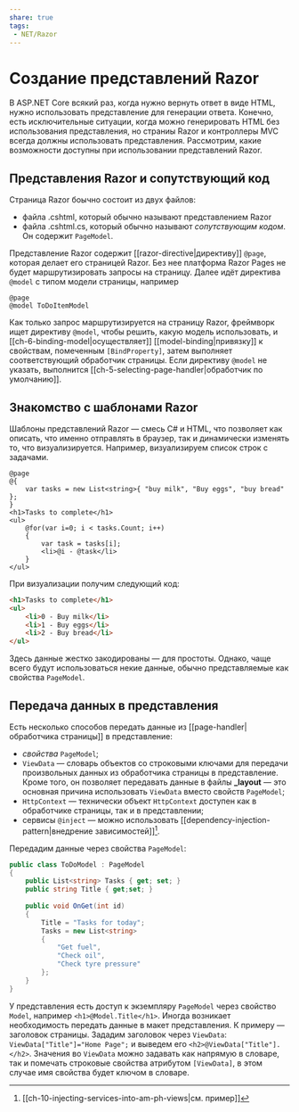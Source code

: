 ```yaml
---
share: true
tags:
 - NET/Razor
---
```

# Создание представлений Razor
В ASP.NET Core всякий раз, когда нужно вернуть ответ в виде HTML, нужно использовать представление для генерации ответа. Конечно, есть исключительные ситуации, когда можно генерировать HTML без использования представления, но страниы Razor и контроллеры MVC всегда должны использовать представления.
Рассмотрим, какие возможности доступны при использовании представлений Razor.
## Представления Razor и сопутствующий код
Страница Razor боычно состоит из двух файлов:
- файла .cshtml, который обычно называют представлением Razor
- файла .cshtml.cs, который обычно называют *сопутствующим кодом*. Он содержит `PageModel`.

Представление Razor содержит [[razor-directive|директиву]] `@page`, которая делает его страницей Razor. Без нее платформа Razor Pages не будет маршрутизировать запросы на страницу.
Далее идёт директива `@model` с типом модели страницы, например
```razor
@page
@model ToDoItemModel
```
Как только запрос маршрутизируется на страницу Razor, фреймворк ищет директиву `@model`, чтобы решить, какую модель использовать, и [[ch-6-binding-model|осуществляет]] [[model-binding|привязку]] к свойствам, помеченным `[BindProperty]`, затем выполняет соответствующий обработчик страницы. Если директиву `@model` не указать, выполнится [[ch-5-selecting-page-handler|обработчик по умолчанию]].
## Знакомство с шаблонами Razor
Шаблоны представлений Razor — смесь C\# и HTML, что позволяет как описать, что именно отправлять в браузер, так и динамически изменять то, что визуализируется.
Например, визуализируем список строк с задачами.
```razor
@page
@{
	var tasks = new List<string>{ "buy milk", "Buy eggs", "buy bread" };
}
<h1>Tasks to complete</h1>
<ul>
	@for(var i=0; i < tasks.Count; i++)
	{
		var task = tasks[i];
		<li>@i - @task</li>
	}
</ul>
```
При визуализации получим следующий код:
```html
<h1>Tasks to complete</h1>
<ul>
	<li>0 - Buy milk</li>
	<li>1 - Buy eggs</li>
	<li>2 - Buy bread</li>
</ul>
```
Здесь данные жестко закодированы — для простоты. Однако, чаще всего будут использоваться некие данные, обычно представляемые как свойства `PageModel`.

## Передача данных в представления
Есть несколько способов передать данные из [[page-handler|обработчика страницы]] в представление:
- *свойства* `PageModel`;
- `ViewData` — словарь объектов со строковыми ключами для передачи произвольных данных из обработчика страницы в представление. Кроме того, он позволяет передавать данные в файлы **\_layout** — это основная причина использовать `ViewData` вместо свойств `PageModel`;
- `HttpContext` — технически объект `HttpContext` доступен как в обработчике страницы, так и в представлении;
- сервисы `@inject` — можно использовать [[dependency-injection-pattern|внедрение зависимостей]][^1].

Передадим данные через свойства `PageModel`:
```csharp
public class ToDoModel : PageModel
{
	public List<string> Tasks { get; set; }
	public string Title { get;set; }
	
	public void OnGet(int id)
	{
		Title = "Tasks for today";
		Tasks = new List<string>
		{
			"Get fuel",
			"Check oil",
			"Check tyre pressure"
		};
	}
}
```
У представления есть доступ к экземпляру `PageModel` через свойство `Model`, например `<h1>@Model.Title</h1>`.
Иногда возникает необходимость передать данные в макет представления. К примеру — заголовок страницы. Зададим заголовок через `ViewData`: `ViewData["Title"]="Home Page";` и выведем его `<h2>@ViewData["Title"].</h2>`.
Значения во `ViewData` можно задавать как напрямую в словаре, так и помечать строковые свойства атрибутом `[ViewData]`, в этом случае имя свойства будет ключом в словаре.

[^1]: [[ch-10-injecting-services-into-am-ph-views|см. пример]]